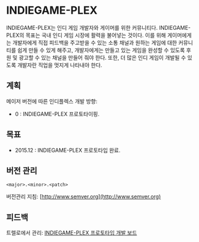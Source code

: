 # INDIEGAME-PLEX

INDIEGAME-PLEX는 인디 게임 개발자와 게이머를 위한  커뮤니티다. INDIEGAME-PLEX의 목표는 국내 인디 게임 시장에 활력을 불어넣는 것이다. 이를 위해 게이머에게는 개발자에게 직접 피드백을 주고받을 수 있는 소통 채널과 원하는 게임에 대한 커뮤니티를 쉽게 만들 수 있게 해주고, 개발자에게는 만들고 있는 게임을 완성할 수 있도록 후원 및 광고할 수 있는 채널을 만들어 줘야 한다. 또한, 더 많은 인디 게임이 개발될 수 있도록 개발자란 직업을 멋지게 나타내야 한다.

## 계획
메이저 버전에 따른 인디플렉스 개발 방향:
* 0 : INDIEGAME-PLEX 프로토타이핑.

## 목표
* 2015.12 : INDIEGAME-PLEX 프로토타입 완료.

## 버전 관리
`<major>.<minor>.<patch>`

버전관리 지침: [http://www.semver.org](http://www.semver.org)

## 피드백
트렐로에서 관리: [INDIEGAME-PLEX 프로토타입 개발 보드](https://trello.com/b/bpibTgC2/indiegame-plex)
